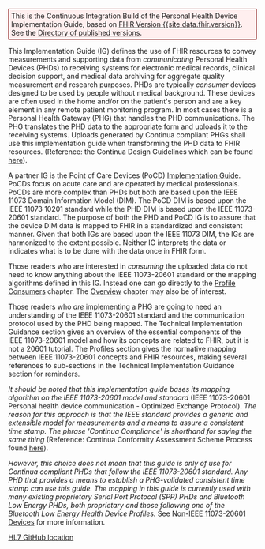 <p style="background-color: #ffefef; border:1px solid maroon; padding: 5px;">
This is the Continuous Integration Build of the Personal Health Device Implementation Guide, based on <a href="{{site.data.fhir.path}}">FHIR Version {{site.data.fhir.version}}</a>. 
See the <a href="{{site.data.fhir.canonical}}/history.html">Directory of published versions</a>.
</p>

This Implementation Guide (IG) defines the use of FHIR resources to convey measurements and supporting data from *communicating* Personal Health Devices (PHDs) to receiving systems for electronic medical records, clinical decision support, and medical data archiving for aggregate quality measurement and research purposes. PHDs are typically *consumer* devices designed to be used by people without medical background. These devices are often used in the home and/or on the patient's person and are a key element in any remote patient monitoring program. In most cases there is a Personal Health Gateway (PHG) that handles the PHD communications. The PHG translates the PHD data to the appropriate form and uploads it to the receiving systems. Uploads generated by Continua compliant PHGs shall use this implementation guide when transforming the PHD data to FHIR resources. (Reference: the Continua Design Guidelines which can be found [here](http://www.pchalliance.org/continua-design-guidelines)). 

A partner IG is the Point of Care Devices (PoCD) [Implementation Guide](http://build.fhir.org/ig/HL7/uv-pocd/). PoCDs focus on acute care and are operated by medical professionals. PoCDs are more complex than PHDs but both are based upon the IEEE 11073 Domain Information Model (DIM). The PoCD DIM is based upon the IEEE 11073 10201 standard while the PHD DIM is based upon the IEEE 11073-20601 standard. The purpose of both the PHD and PoCD IG is to assure that the device DIM data is mapped to FHIR in a standardized and consistent manner. Given that both IGs are based upon the IEEE 11073 DIM, the IGs are harmonized to the extent possible. Neither IG interprets the data or indicates what is to be done with the data once in FHIR form.

Those readers who are interested in *consuming* the uploaded data do not need to know anything about the IEEE 11073-20601 standard or the mapping algorithms defined in this IG. Instead one can go directly to the [Profile Consumers](ProfileConsumers.html) chapter. The [Overview](overview.html) chapter may also be of interest.

Those readers who *are* implementing a PHG are going to need an understanding of the IEEE 11073-20601 standard and the communication protocol used by the PHD being mapped. The Technical Implementation Guidance section gives an overview of the essential components of the IEEE 11073-20601 model and how its concepts are related to FHIR, but it is not a 20601 tutorial. The Profiles section gives the normative mapping between IEEE 11073-20601 concepts and FHIR resources, making several references to sub-sections in the Technical Implementation Guidance section for reminders.

*It should be noted that this implementation guide bases its mapping algorithm on the IEEE 11073-20601 model and standard* (IEEE 11073-20601 Personal health device communication - Optimized Exchange Protocol). *The reason for this approach is that the IEEE standard provides a generic and extensible model for measurements and a means to assure a consistent time stamp. The phrase 'Continua Compliance' is shorthand for saying the same thing* (Reference: Continua Conformity Assessment Scheme Process found [here](http://www.pchalliance.org/continua-conformity-assessment)). 

*However, this choice does not mean that this guide is only of use for Continua compliant PHDs that follow the IEEE 11073-20601 standard. Any PHD that provides a means to establish a PHG-validated consistent time stamp can use this guide. The mapping in this guide is currently used with many existing proprietary Serial Port Protocol (SPP) PHDs and Bluetooth Low Energy PHDs, both proprietary and those following one of the Bluetooth Low Energy Health Device Profiles.* See [Non-IEEE 11073-20601 Devices](Non1107320601Devices.html) for more information.

[HL7 GitHub location](https://github.com/HL7/phd)

